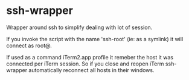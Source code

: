 # ssh-wrapper
Wrapper around ssh to simplify dealing with lot of session.

If you invoke the script with the name 'ssh-root' (ie: as a symlink) it will connect as root@<HOST>.
  
If used as a command iTerm2.app profile it remeber the host it was connected per iTerm session. So if you close and reopen iTerm ssh-wrapper automatically reconnect all hosts in their windows.
